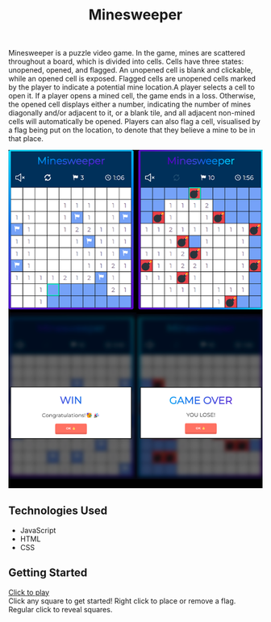 <h1 align="center">Minesweeper</h1>
<br/>

Minesweeper is a puzzle video game. In the game, mines are scattered throughout a board, which is divided into cells. Cells have three states: unopened, opened, and flagged. An unopened cell is blank and clickable, while an opened cell is exposed. Flagged cells are unopened cells marked by the player to indicate a potential mine location.A player selects a cell to open it. If a player opens a mined cell, the game ends in a loss. Otherwise, the opened cell displays either a number, indicating the number of mines diagonally and/or adjacent to it, or a blank tile, and all adjacent non-mined cells will automatically be opened. Players can also flag a cell, visualised by a flag being put on the location, to denote that they believe a mine to be in that place.

<img src="./assets/preview.png">

## Technologies Used

- JavaScript
- HTML
- CSS

## Getting Started

[Click to play](https://nextkuk.github.io/)  
Click any square to get started!
Right click to place or remove a flag. Regular click to reveal squares.
